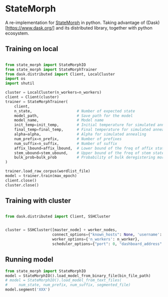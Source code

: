 # StateMorph

A re-implementation for [StateMorph](https://link.springer.com/chapter/10.1007/978-3-319-68456-7_4) in python. Taking advantage of (Dask)[https://www.dask.org/] and its distributed library, together with python ecosystem.

## Training on local

```python

from state_morph import StateMorphIO
from state_morph import StateMorphTrainer
from dask.distributed import Client, LocalCluster
import os
import shutil

cluster = LocalCluster(n_workers=n_workers) 
client = Client(cluster)
trainer = StateMorphTrainer(
    client, 
    n_state,                    # Number of expected state
    model_path,                 # Save path for the model
    model_name,                 # Model name
    init_temp=init_temp,        # Initial temperature for simulated annealing
    final_temp=final_temp,      # Final temperature for simulated annealing
    alpha=alpha,                # Alpha for simulated annealing
    num_prefix=n_prefix,        # Number of prefixes
    num_suffix=n_suffix,        # Number of suffix
    affix_lbound=affix_lbound,  # Lower bound of the freq of affix states
    stem_ubound=stem_ubound,    # Upper bound of the freq of stem states
    bulk_prob=bulk_prob         # Probability of bulk deregistering morpheme
)

trainer.load_raw_corpus(wordlist_file)
model = trainer.train(max_epoch)
client.close()
cluster.close()

```

## Training with cluster

```python

from dask.distributed import Client, SSHCluster


cluster = SSHCluster([master_node] + worker_nodes, 
                     connect_options={"known_hosts": None, 'username': 'XXXX'},
                     worker_options={'n_workers': n_worker},
                     scheduler_options={"port": 0, "dashboard_address": ":8797"}) 

```
## Running model

```python
from state_morph import StateMorphIO
model = StateMorphIO().load_model_from_binary_file(bin_file_path)
# model = StateMorphIO().load_model_from_text_files(
#     num_state, num_prefix, num_suffix, segmented_file)
model.segment('XXX')

```